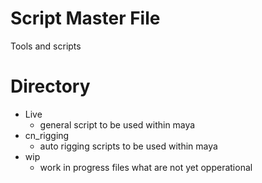 # Script Master File
Tools and scripts


# Directory
- Live
  - general script to be used within maya
- cn_rigging
  - auto rigging scripts to be used within maya
- wip
  - work in progress files what are not yet opperational
